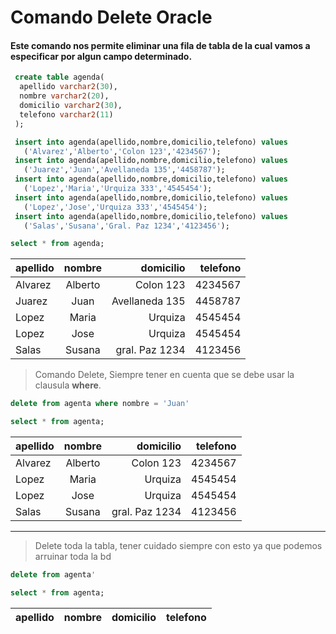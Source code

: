 # Comando Delete Oracle
#### Este comando nos permite eliminar una fila de tabla de la cual vamos a especificar por algun campo determinado.

```sql
 create table agenda(
  apellido varchar2(30),
  nombre varchar2(20),
  domicilio varchar2(30),
  telefono varchar2(11)
 );
 ```

```sql
 insert into agenda(apellido,nombre,domicilio,telefono) values 
   ('Alvarez','Alberto','Colon 123','4234567');
 insert into agenda(apellido,nombre,domicilio,telefono) values 
   ('Juarez','Juan','Avellaneda 135','4458787');
 insert into agenda(apellido,nombre,domicilio,telefono) values 
   ('Lopez','Maria','Urquiza 333','4545454');
 insert into agenda(apellido,nombre,domicilio,telefono) values 
   ('Lopez','Jose','Urquiza 333','4545454');
 insert into agenda(apellido,nombre,domicilio,telefono) values 
   ('Salas','Susana','Gral. Paz 1234','4123456');
 ```
 ```sql
 select * from agenda;
 ```
 
 | apellido            | nombre               |   domicilio   |   telefono   |
 | --------------------| :----------------:| --------:| ----------:|
 | Alvarez            | Alberto               |   Colon 123   |   4234567   |
 | Juarez            | Juan               |   Avellaneda 135   |   4458787   |
 | Lopez            | Maria               |   Urquiza   |   4545454   |
 | Lopez            | Jose               |   Urquiza   |   4545454   |
 | Salas            | Susana               |   gral. Paz 1234   |   4123456   |
 
 > Comando Delete, Siempre tener en cuenta que se debe usar la clausula **where**.
 ```sql
 delete from agenta where nombre = 'Juan'
 ```
 ```sql
 select * from agenta;
 ```
  | apellido            | nombre               |   domicilio   |   telefono   |
 | --------------------| :----------------:| --------:| ----------:|
 | Alvarez            | Alberto               |   Colon 123   |   4234567   |
 | Lopez            | Maria               |   Urquiza   |   4545454   |
 | Lopez            | Jose               |   Urquiza   |   4545454   |
 | Salas            | Susana               |   gral. Paz 1234   |   4123456   |
 
 ___
 
 > Delete toda la tabla, tener cuidado siempre con esto ya que podemos arruinar toda la bd
  ```sql
 delete from agenta'
 ```
 ```sql
 select * from agenta;
 ```
 | apellido            | nombre               |   domicilio   |   telefono   |
 | --------------------| :----------------:| --------:| ----------:|
 
